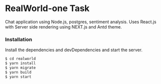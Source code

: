 # RealWorld-one Task

Chat application using Node.js, postgres, sentiment analysis.
Uses React.js with Server side rendering using NEXT.js and Antd theme.


### Installation

Install the dependencies and devDependencies and start the server.

```sh
$ cd realworld
$ yarn install
$ yarn migrate
$ yarn build
$ yarn start
```
